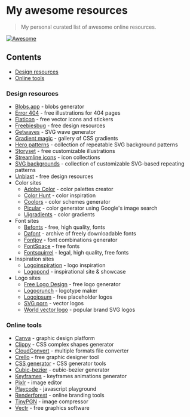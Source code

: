 # My awesome resources

> My personal curated list of awesome online resources.

<a href="https://awesome.re">
  <img src="https://awesome.re/badge-flat2.svg" alt="Awesome">
</a>

## Contents  
- [Design resources](#design-resources)
- [Online tools](#online-tools)

### Design resources
- [Blobs.app](https://blobs.app) - blobs generator
- [Error 404](https://error404.fun) - free illustrations for 404 pages
- [Flaticon](https://www.flaticon.com) - free vector icons and stickers
- [Freebiesbug](https://freebiesbug.com) - free design resources
- [Getwaves](https://getwaves.io) - SVG wave generator
- [Gradient magic](https://www.gradientmagic.com) - gallery of CSS gradients
- [Hero patterns](https://www.heropatterns.com) - collection of repeatable SVG background patterns
- [Storyset](https://storyset.com) - free customizable illustrations
- [Streamline icons](https://app.streamlinehq.com/icons) - icon collections
- [SVG backgrounds](https://www.svgbackgrounds.com) - collection of customizable SVG-based repeating patterns
- [Unblast](https://unblast.com) - free design resources
- Color sites
  - [Adobe Color](https://color.adobe.com) - color palettes creator
  - [Color Hunt](https://colorhunt.co) - color inspiration
  - [Coolors](https://coolors.co) - color schemes generator
  - [Picular](https://picular.co) - color generator using Google's image search
  - [Uigradients](https://uigradients.com) - color gradients
- Font sites
  - [Befonts](https://befonts.com) - free, high quality, fonts
  - [Dafont](https://www.dafont.com) - archive of freely downloadable fonts
  - [Fontjoy](https://fontjoy.com) - font combinations generator
  - [FontSpace](https://www.fontspace.com) - free fonts
  - [Fontsquirrel](https://www.fontsquirrel.com) - legal, high quality, free fonts
- Inspiration sites
  - [Logoinspiration](https://www.logoinspirations.co) - logo inspiration
  - [Logopond](https://logopond.com) - inspirational site & showcase
- Logo sites
  - [Free Logo Design](https://freelogodesign.org) - free logo generator
  - [Logocrunch](https://brandmark.io/logo-crunch) - logotype maker
  - [Logoipsum](https://logoipsum.com) - free placeholder logos
  - [SVG porn](https://svgporn.com) - vector logos
  - [World vector logo](https://worldvectorlogo.com) - popular brand SVG logos

### Online tools
- [Canva](https://www.canva.com/it_it/) - graphic design platform
- [Clippy](https://bennettfeely.com/clippy) - CSS complex shapes generator
- [CloudConvert](https://cloudconvert.com) - multiple formats file converter
- [Crello](https://crello.com) - free graphic designer tool
- [CSS generator](https://webcode.tools/generators/css) - CSS generator tools
- [Cubic-bezier](https://cubic-bezier.com) - cubic-bezier generator
- [Keyframes](https://keyframes.app/animate) - keyframes animations generator
- [Pixlr](https://pixlr.com/it/editor/) - image editor
- [Playcode](https://playcode.io) - javascript playground
- [Renderforest](https://www.renderforest.com) - online branding tools
- [TinyPGN](https://tinypng.com) - image compressor
- [Vectr](https://vectr.com) - free graphics software
